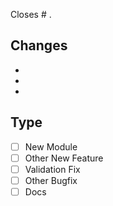 Closes # .

## Changes
- 
- 
- 

## Type
- [ ] New Module
- [ ] Other New Feature
- [ ] Validation Fix
- [ ] Other Bugfix
- [ ] Docs